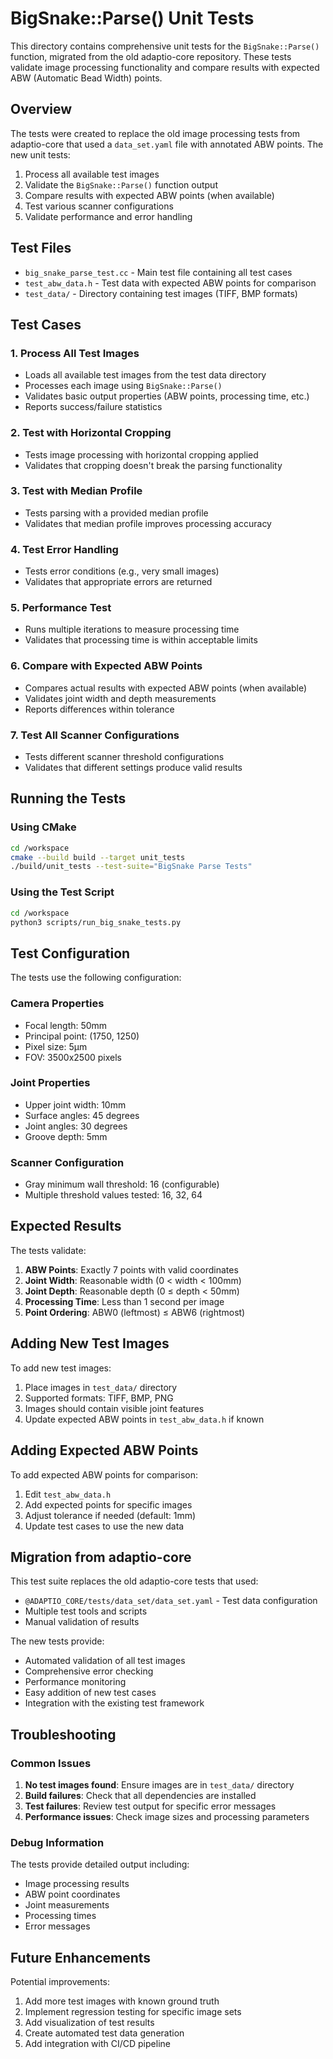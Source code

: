 # BigSnake::Parse() Unit Tests

This directory contains comprehensive unit tests for the `BigSnake::Parse()` function, migrated from the old adaptio-core repository. These tests validate image processing functionality and compare results with expected ABW (Automatic Bead Width) points.

## Overview

The tests were created to replace the old image processing tests from adaptio-core that used a `data_set.yaml` file with annotated ABW points. The new unit tests:

1. Process all available test images
2. Validate the `BigSnake::Parse()` function output
3. Compare results with expected ABW points (when available)
4. Test various scanner configurations
5. Validate performance and error handling

## Test Files

- `big_snake_parse_test.cc` - Main test file containing all test cases
- `test_abw_data.h` - Test data with expected ABW points for comparison
- `test_data/` - Directory containing test images (TIFF, BMP formats)

## Test Cases

### 1. Process All Test Images
- Loads all available test images from the test data directory
- Processes each image using `BigSnake::Parse()`
- Validates basic output properties (ABW points, processing time, etc.)
- Reports success/failure statistics

### 2. Test with Horizontal Cropping
- Tests image processing with horizontal cropping applied
- Validates that cropping doesn't break the parsing functionality

### 3. Test with Median Profile
- Tests parsing with a provided median profile
- Validates that median profile improves processing accuracy

### 4. Test Error Handling
- Tests error conditions (e.g., very small images)
- Validates that appropriate errors are returned

### 5. Performance Test
- Runs multiple iterations to measure processing time
- Validates that processing time is within acceptable limits

### 6. Compare with Expected ABW Points
- Compares actual results with expected ABW points (when available)
- Validates joint width and depth measurements
- Reports differences within tolerance

### 7. Test All Scanner Configurations
- Tests different scanner threshold configurations
- Validates that different settings produce valid results

## Running the Tests

### Using CMake
```bash
cd /workspace
cmake --build build --target unit_tests
./build/unit_tests --test-suite="BigSnake Parse Tests"
```

### Using the Test Script
```bash
cd /workspace
python3 scripts/run_big_snake_tests.py
```

## Test Configuration

The tests use the following configuration:

### Camera Properties
- Focal length: 50mm
- Principal point: (1750, 1250)
- Pixel size: 5μm
- FOV: 3500x2500 pixels

### Joint Properties
- Upper joint width: 10mm
- Surface angles: 45 degrees
- Joint angles: 30 degrees
- Groove depth: 5mm

### Scanner Configuration
- Gray minimum wall threshold: 16 (configurable)
- Multiple threshold values tested: 16, 32, 64

## Expected Results

The tests validate:

1. **ABW Points**: Exactly 7 points with valid coordinates
2. **Joint Width**: Reasonable width (0 < width < 100mm)
3. **Joint Depth**: Reasonable depth (0 ≤ depth < 50mm)
4. **Processing Time**: Less than 1 second per image
5. **Point Ordering**: ABW0 (leftmost) ≤ ABW6 (rightmost)

## Adding New Test Images

To add new test images:

1. Place images in `test_data/` directory
2. Supported formats: TIFF, BMP, PNG
3. Images should contain visible joint features
4. Update expected ABW points in `test_abw_data.h` if known

## Adding Expected ABW Points

To add expected ABW points for comparison:

1. Edit `test_abw_data.h`
2. Add expected points for specific images
3. Adjust tolerance if needed (default: 1mm)
4. Update test cases to use the new data

## Migration from adaptio-core

This test suite replaces the old adaptio-core tests that used:

- `@ADAPTIO_CORE/tests/data_set/data_set.yaml` - Test data configuration
- Multiple test tools and scripts
- Manual validation of results

The new tests provide:

- Automated validation of all test images
- Comprehensive error checking
- Performance monitoring
- Easy addition of new test cases
- Integration with the existing test framework

## Troubleshooting

### Common Issues

1. **No test images found**: Ensure images are in `test_data/` directory
2. **Build failures**: Check that all dependencies are installed
3. **Test failures**: Review test output for specific error messages
4. **Performance issues**: Check image sizes and processing parameters

### Debug Information

The tests provide detailed output including:
- Image processing results
- ABW point coordinates
- Joint measurements
- Processing times
- Error messages

## Future Enhancements

Potential improvements:

1. Add more test images with known ground truth
2. Implement regression testing for specific image sets
3. Add visualization of test results
4. Create automated test data generation
5. Add integration with CI/CD pipeline